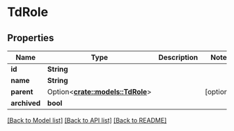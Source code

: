 # TdRole

## Properties

Name | Type | Description | Notes
------------ | ------------- | ------------- | -------------
**id** | **String** |  | 
**name** | **String** |  | 
**parent** | Option<[**crate::models::TdRole**](TD_Role.md)> |  | [optional]
**archived** | **bool** |  | 

[[Back to Model list]](../README.md#documentation-for-models) [[Back to API list]](../README.md#documentation-for-api-endpoints) [[Back to README]](../README.md)


